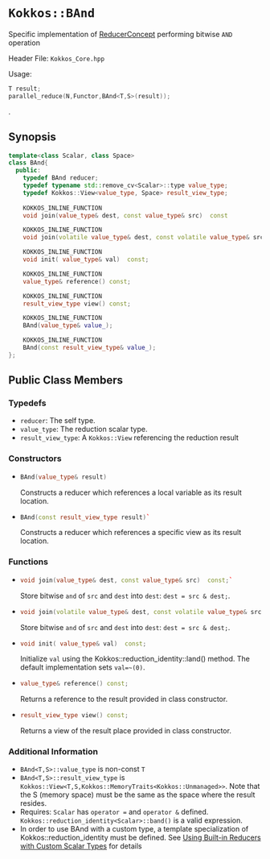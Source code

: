 # `Kokkos::BAnd`

Specific implementation of [ReducerConcept](Kokkos%3A%3AReducerConcept) performing bitwise `AND` operation

Header File: `Kokkos_Core.hpp`

Usage: 
  ```c++
  T result;
  parallel_reduce(N,Functor,BAnd<T,S>(result));
  ```

. 

## Synopsis 
  ```c++
  template<class Scalar, class Space>
  class BAnd{
    public:
      typedef BAnd reducer;
      typedef typename std::remove_cv<Scalar>::type value_type;
      typedef Kokkos::View<value_type, Space> result_view_type;
      
      KOKKOS_INLINE_FUNCTION
      void join(value_type& dest, const value_type& src)  const

      KOKKOS_INLINE_FUNCTION
      void join(volatile value_type& dest, const volatile value_type& src) const;

      KOKKOS_INLINE_FUNCTION
      void init( value_type& val)  const;

      KOKKOS_INLINE_FUNCTION
      value_type& reference() const;

      KOKKOS_INLINE_FUNCTION
      result_view_type view() const;

      KOKKOS_INLINE_FUNCTION
      BAnd(value_type& value_);

      KOKKOS_INLINE_FUNCTION
      BAnd(const result_view_type& value_);
  };
  ```

## Public Class Members

### Typedefs
   
 * `reducer`: The self type.
 * `value_type`: The reduction scalar type.
 * `result_view_type`: A `Kokkos::View` referencing the reduction result 

### Constructors
 
 * ```c++
   BAnd(value_type& result)
   ```
   Constructs a reducer which references a local variable as its result location.  
 
 * ```c++
   BAnd(const result_view_type result)`
   ```
   Constructs a reducer which references a specific view as its result location.

### Functions

 * ```c++
   void join(value_type& dest, const value_type& src)  const;`
   ```
   Store bitwise `and` of `src` and `dest` into `dest`:  `dest = src & dest;`. 

 * ```c++
   void join(volatile value_type& dest, const volatile value_type& src) const;
   ```
   Store bitwise `and` of `src` and `dest` into `dest`:  `dest = src & dest;`. 

 * ```c++
   void init( value_type& val)  const;
   ```
   Initialize `val` using the Kokkos::reduction_identity<Scalar>::land() method.  The default implementation sets `val=~(0)`.

 * ```c++
   value_type& reference() const;
   ```
   Returns a reference to the result provided in class constructor.

 * ```c++
   result_view_type view() const;
   ```
   Returns a view of the result place provided in class constructor.

### Additional Information
   * `BAnd<T,S>::value_type` is non-const `T`
   * `BAnd<T,S>::result_view_type` is `Kokkos::View<T,S,Kokkos::MemoryTraits<Kokkos::Unmanaged>>`.  Note that the S (memory space) must be the same as the space where the result resides.
   * Requires: `Scalar` has `operator =` and `operator &` defined. `Kokkos::reduction_identity<Scalar>::band()` is a valid expression. 
   * In order to use BAnd with a custom type, a template specialization of Kokkos::reduction_identity<CustomType> must be defined.  See [Using Built-in Reducers with Custom Scalar Types](Custom-Reductions%3A-Built-In-Reducers-with-Custom-Scalar-Types) for details